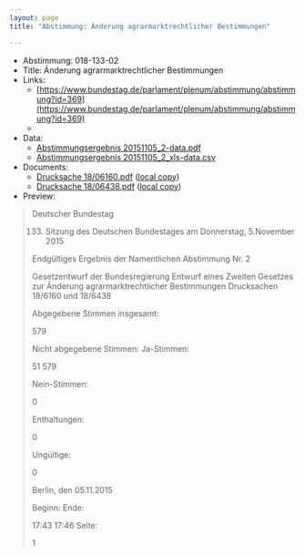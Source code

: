 ```yaml
---
layout: page
title: "Abstimmung: Änderung agrarmarktrechtlicher Bestimmungen"

---
```


* Abstimmung: 018-133-02
* Title: Änderung agrarmarktrechtlicher Bestimmungen
* Links: 
    * [https://www.bundestag.de/parlament/plenum/abstimmung/abstimmung?id=369](https://www.bundestag.de/parlament/plenum/abstimmung/abstimmung?id=369)
    * 
* Data: 
    * [Abstimmungsergebnis 20151105_2-data.pdf](/res/abstimmungsliste/20151105_2-data.pdf)
    * [Abstimmungsergebnis 20151105_2_xls-data.csv](/res/abstimmungsliste/analyses/20151105_2_xls-data.csv)
* Documents: 
    * [Drucksache 18/06160.pdf](http://dip21.bundestag.de/dip21/btd/18/061/1806160.pdf) ([local copy](/res/abstimmungsdaten/018-133-02/1806160.pdf))
    * [Drucksache 18/06438.pdf](http://dip21.bundestag.de/dip21/btd/18/064/1806438.pdf) ([local copy](/res/abstimmungsdaten/018-133-02/1806438.pdf))
* Preview: 
> Deutscher Bundestag
> 
> 133. Sitzung des Deutschen Bundestages
> am Donnerstag, 5.November 2015
> 
> Endgültiges Ergebnis der Namentlichen Abstimmung Nr. 2
> 
> Gesetzentwurf der Bundesregierung
> Entwurf eines Zweiten Gesetzes zur Änderung agrarmarktrechtlicher Bestimmungen
> Drucksachen 18/6160 und 18/6438
> 
> Abgegebene Stimmen insgesamt:
> 
> 579
> 
> Nicht abgegebene Stimmen:
> Ja-Stimmen:
> 
> 51
> 579
> 
> Nein-Stimmen:
> 
> 0
> 
> Enthaltungen:
> 
> 0
> 
> Ungültige:
> 
> 0
> 
> Berlin, den 05.11.2015
> 
> Beginn:
> Ende:
> 
> 17:43
> 17:46
> Seite:
> 
> 1
> 
> 
